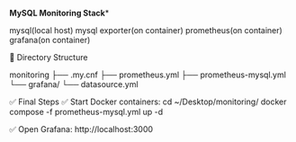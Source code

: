 ****************************************************************************************MySQL Monitoring Stack*****************************************************************************************


mysql(local host) 
mysql exporter(on container) 
prometheus(on container) 
grafana(on container)

📁 Directory Structure

monitoring
├── .my.cnf
├── prometheus.yml
├── prometheus-mysql.yml
└── grafana/
    └── datasource.yml

✅ Final Steps
✅ Start Docker containers:
cd ~/Desktop/monitoring/
docker compose -f prometheus-mysql.yml up -d


✅ Open Grafana:
http://localhost:3000
